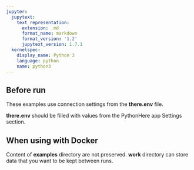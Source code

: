 ```yaml
---
jupyter:
  jupytext:
    text_representation:
      extension: .md
      format_name: markdown
      format_version: '1.2'
      jupytext_version: 1.7.1
  kernelspec:
    display_name: Python 3
    language: python
    name: python3
---
```


## Before run

These examples use connection settings from the **there.env** file.

**there.env** should be filled with values from the PythonHere app Settings section.

## When using with Docker 

Content of **examples** directory are not preserved.
**work** directory can store data that you want to be kept between runs.
